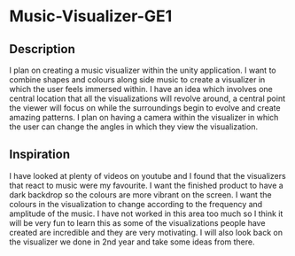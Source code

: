 # Music-Visualizer-GE1

## Description
I plan on creating a music visualizer within the unity application. I want to combine shapes and colours along side music to create a visualizer in which the user feels immersed within. I have an idea which involves one central location that all the visualizations will revolve around, a central point the viewer will focus on while the surroundings begin to evolve and create amazing patterns. I plan on having a camera within the visualizer in which the user can change the angles in which they view the visualization.

## Inspiration
I have looked at plenty of videos on youtube and I found that the visualizers that react to music were my favourite. I want the finished product to have a dark backdrop so the colours are more vibrant on the screen. I want the colours in the visualization to change according to the frequency and amplitude of the music. I have not worked in this area too much so I think it will be very fun to learn this as some of the visualizations people have created are incredible and they are very motivating. I will also look back on the visualizer we done in 2nd year and take some ideas from there. 


